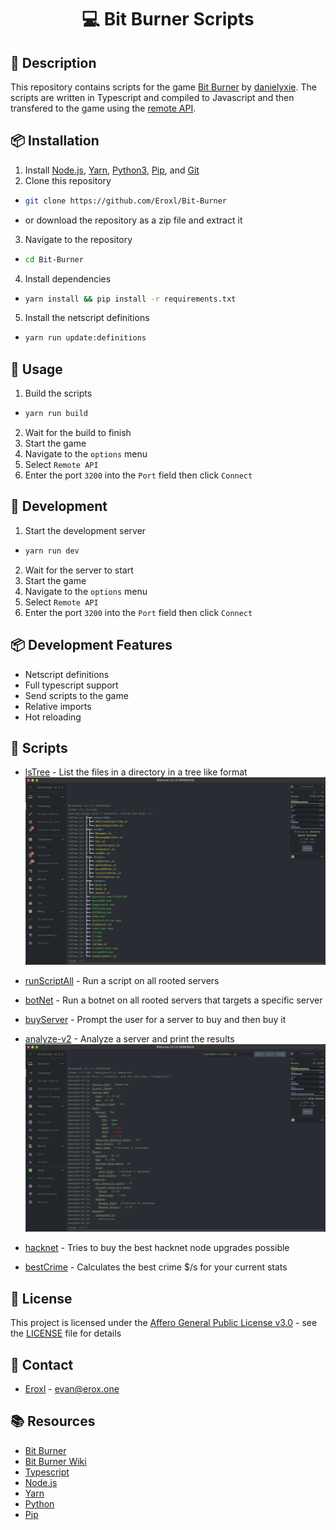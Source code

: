 <h1 align="center">
  💻 Bit Burner Scripts
</h1>

## 📝 Description
This repository contains scripts for the game [Bit Burner](https://github.com/danielyxie/bitburner) by [danielyxie](https://github.com/danielyxie).
The scripts are written in Typescript and compiled to Javascript and then transfered to the game using the [remote API](https://bitburner.readthedocs.io/en/latest/remoteapi.html).

## 📦 Installation
1. Install [Node.js](https://nodejs.org/en/download/), [Yarn](https://classic.yarnpkg.com/en/docs/install/), [Python3](https://www.python.org/downloads/), [Pip](https://pip.pypa.io/en/stable/installing/), and [Git](https://git-scm.com/downloads)
2. Clone this repository
- ```bash
  git clone https://github.com/Eroxl/Bit-Burner
  ```
- or download the repository as a zip file and extract it

3. Navigate to the repository
- ```bash
  cd Bit-Burner
  ```

4. Install dependencies
- ```bash
  yarn install && pip install -r requirements.txt 
  ```

5. Install the netscript definitions
- ```bash
  yarn run update:definitions
  ```

## 🚀 Usage
1. Build the scripts
- ```bash
  yarn run build
  ```
2. Wait for the build to finish
3. Start the game
4. Navigate to the `options` menu
5. Select `Remote API`
6. Enter the port `3200` into the `Port` field then click `Connect`

## 💾 Development
1. Start the development server
- ```bash
  yarn run dev
  ```
2. Wait for the server to start
3. Start the game
4. Navigate to the `options` menu
5. Select `Remote API`
6. Enter the port `3200` into the `Port` field then click `Connect`

## 📦 Development Features
- Netscript definitions
- Full typescript support
- Send scripts to the game
- Relative imports
- Hot reloading

## 🎁 Scripts
- [lsTree](src/lsTree.ts) - List the files in a directory in a tree like format
  <img src="https://raw.githubusercontent.com/Eroxl/Bit-Burner/main/images/ls-tree.png" height="300" alt="lsTree Example" />

- [runScriptAll](src/runScriptAll.ts) - Run a script on all rooted servers
- [botNet](src/botNet/runBatcher.ts) - Run a botnet on all rooted servers that targets a specific server
- [buyServer](src/buyServer.ts) - Prompt the user for a server to buy and then buy it
- [analyze-v2](src/analyze-v2.ts) - Analyze a server and print the results
  <img src="https://raw.githubusercontent.com/Eroxl/Bit-Burner/main/images/analyze-v2.png" height="300" alt="analyze-v2 Example" />

- [hacknet](src/hacknetNodes.ts) - Tries to buy the best hacknet node upgrades possible
- [bestCrime](src/bestCrime/bestCrime.ts) - Calculates the best crime $/s for your current stats

## 📜 License
This project is licensed under the [Affero General Public License v3.0](https://www.gnu.org/licenses/agpl-3.0.en.html) - see the [LICENSE](LICENSE) file for details

## 📧 Contact
- [Eroxl](github.com/eroxl) - evan@erox.one

## 📚 Resources
- [Bit Burner](https://github.com/danielyxie/bitburner)
- [Bit Burner Wiki](https://bitburner.readthedocs.io/en/latest/index.html)
- [Typescript](https://www.typescriptlang.org/)
- [Node.js](https://nodejs.org/en/)
- [Yarn](https://yarnpkg.com/)
- [Python](https://www.python.org/)
- [Pip](https://pypi.org/project/pip/)
